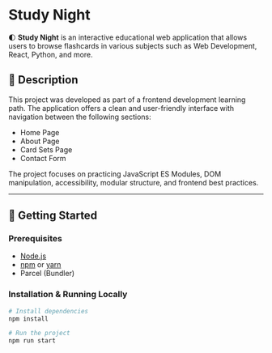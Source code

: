 # Study Night

🌓 **Study Night** is an interactive educational web application that allows users to browse flashcards in various subjects such as Web Development, React, Python, and more.

## 📌 Description

This project was developed as part of a frontend development learning path. The application offers a clean and user-friendly interface with navigation between the following sections:

- Home Page
- About Page
- Card Sets Page
- Contact Form

The project focuses on practicing JavaScript ES Modules, DOM manipulation, accessibility, modular structure, and frontend best practices.

---

## 🚀 Getting Started

### Prerequisites

- [Node.js](https://nodejs.org/)
- [npm](https://www.npmjs.com/) or [yarn](https://yarnpkg.com/)
- Parcel (Bundler)

### Installation & Running Locally

```bash
# Install dependencies
npm install

# Run the project
npm run start
